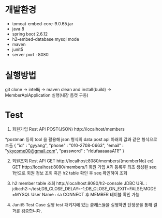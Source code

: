 # 개발환경
- tomcat-embed-core-9.0.65.jar
- java 8
- spring boot 2.6.12
- h2-embed-database mysql mode
- maven
- junit5
- server port : 8080

# 실행방법
git clone -> intellij -> maven clean and install(build) -> MemberApiApplication 실행(내장 톰캣 구동)

# Test
1. 회원가입 Rest API
POST(JSON) http://localhost/members

*postman 등의 tool 을 활용해 json 형식의 data post api 아래의 값과 같은 형식으로 호출
{
	"id" : "gyyang",
	"phone" : "010-2708-0663",
	"email" : "ykycome00@gmail.com",
	"password" : "rldufaaaaaaA11!"
}

2. 회원조회 Rest API
GET http://localhost:8080/members/{memberNo}
ex) GET http://localhost:8080/members/1
회원 가입 API 등록후 최초 생성된 seq 1번으로 회원 정보 조회 혹은 h2 table 확인 후 seq 확인하여 조회


3. h2 member table 조회
http://localhost:8080/h2-console
JDBC URL : jdbc:h2:~/test;DB_CLOSE_DELAY=-1;DB_CLOSE_ON_EXIT=FALSE;MODE=MYSQL
User Name : sa
CONNECT 후 MEMBER 테이블 확인 가능

4. Junit5 Test Case 실행
test 패키지에 있는 킅래스들을 실행하면 단정문을 통해 결과를 검증합니다.
